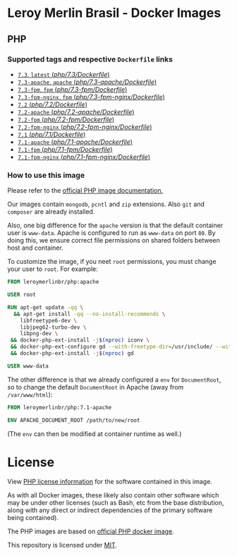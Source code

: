 # Leroy Merlin Brasil - Docker Images

## PHP
### Supported tags and respective `Dockerfile` links
-	[`7.3`, `latest` (*php/7.3/Dockerfile*)](https://github.com/leroy-merlin-br/docker-images/blob/master/php/7.3/Dockerfile)
-	[`7.3-apache`, `apache` (*php/7.3-apache/Dockerfile*)](https://github.com/leroy-merlin-br/docker-images/blob/master/php/7.3-apache/Dockerfile)
-	[`7.3-fpm`, `fpm` (*php/7.3-fpm/Dockerfile*)](https://github.com/leroy-merlin-br/docker-images/blob/master/php/7.3-fpm/Dockerfile)
-	[`7.3-fpm-nginx`, `fpm` (*php/7.3-fpm-nginx/Dockerfile*)](https://github.com/leroy-merlin-br/docker-images/blob/master/php/7.3-fpm-nginx/Dockerfile)
-	[`7.2` (*php/7.2/Dockerfile*)](https://github.com/leroy-merlin-br/docker-images/blob/master/php/7.2/Dockerfile)
-	[`7.2-apache` (*php/7.2-apache/Dockerfile*)](https://github.com/leroy-merlin-br/docker-images/blob/master/php/7.2-apache/Dockerfile)
-	[`7.2-fpm` (*php/7.2-fpm/Dockerfile*)](https://github.com/leroy-merlin-br/docker-images/blob/master/php/7.2-fpm/Dockerfile)
-	[`7.2-fpm-nginx` (*php/7.2-fpm-nginx/Dockerfile*)](https://github.com/leroy-merlin-br/docker-images/blob/master/php/7.2-fpm-nginx/Dockerfile)
-	[`7.1` (*php/7.1/Dockerfile*)](https://github.com/leroy-merlin-br/docker-images/blob/master/php/7.1/Dockerfile)
-	[`7.1-apache` (*php/7.1-apache/Dockerfile*)](https://github.com/leroy-merlin-br/docker-images/blob/master/php/7.1-apache/Dockerfile)
-	[`7.1-fpm` (*php/7.1-fpm/Dockerfile*)](https://github.com/leroy-merlin-br/docker-images/blob/master/php/7.1-fpm/Dockerfile)
-	[`7.1-fpm-nginx` (*php/7.1-fpm-nginx/Dockerfile*)](https://github.com/leroy-merlin-br/docker-images/blob/master/php/7.1-fpm-nginx/Dockerfile)

### How to use this image

Please refer to the [official PHP image documentation.](https://github.com/docker-library/docs/blob/master/php/README.md)

Our images contain `mongodb`, `pcntl` and `zip` extensions. Also `git` and `composer` are already installed.

Also, one big difference for the `apache` version is that the default container user is `www-data`.
Apache is configured to run as `www-data` on port `80`.
By doing this, we ensure correct file permissions on shared folders between host and container.

To customize the image, if you neet `root` permissions, you must change your user to `root`.
For example:

```dockerfile
FROM leroymerlinbr/php:apache

USER root

RUN apt-get update -qq \
  && apt-get install -qq --no-install-recommends \
    libfreetype6-dev \
    libjpeg62-turbo-dev \
    libpng-dev \
 && docker-php-ext-install -j$(nproc) iconv \
 && docker-php-ext-configure gd --with-freetype-dir=/usr/include/ --with-jpeg-dir=/usr/include/ \
 && docker-php-ext-install -j$(nproc) gd

USER www-data
```

The other difference is that we already configured a `env` for `DocumentRoot`,
so to change the default `DocumentRoot` in Apache (away from `/var/www/html`):

```dockerfile
FROM leroymerlinbr/php:7.1-apache

ENV APACHE_DOCUMENT_ROOT /path/to/new/root
```
(The `env` can then be modified at container runtime as well.)

# License

View [PHP license information](http://php.net/license/) for the software contained in this image.

As with all Docker images, these likely also contain other software which may be under other licenses (such as Bash, etc from the base distribution, along with any direct or indirect dependencies of the primary software being contained).

The PHP images are based on [official PHP docker image](https://hub.docker.com/_/php).

This repository is licensed under [MIT](LICENSE).
